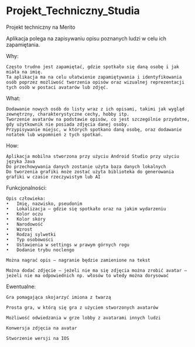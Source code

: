 # Projekt_Techniczny_Studia
Projekt techniczny na Merito

Aplikacja polega na zapisywaniu opisu poznanych ludzi w celu ich zapamiętania.

Why:

    Często trudno jest zapamiętać, gdzie spotkało się daną osobę i jak miała na imię. 
    Ta aplikacja ma na celu ułatwienie zapamiętywania i identyfikowania osób poprzez możliwość tworzenia opisów oraz wizualnej reprezentacji tych osób w postaci avatarów lub zdjęć.
    

What:

    Dodawanie nowych osób do listy wraz z ich opisami, takimi jak wygląd zewnętrzny, charakterystyczne cechy, hobby itp.
    Tworzenie avatarów na podstawie opisów, co jest szczególnie przydatne, gdy użytkownik nie posiada zdjęcia danej osoby.
    Przypisywanie miejsc, w których spotkano daną osobę, oraz dodawanie notatek lub wspomnień z tych spotkań.

How:
    
    Aplikacja mobilna stworzona przy użyciu Android Studio przy użyciu języka Java
    Do przechowywania danych zostanie użyta baza danych lokalnych
    Do tworzenia grafiki może zostać użyta biblioteka do generowania grafiki w czasie rzeczywistym lub AI

    
Funkcjonalności:

    Opis człowieka:
    •	Imię, nazwisko, pseudonim 
    •	Lokalizacja – gdzie się spotkało oraz na jakim wydarzeniu
    •	Kolor oczu
    •	Kolor skóry
    •	Narodowość
    •	Wzrost
    •	Rodzaj sylwetki
    •	Typ osobowości
    •	Ustawienia w settings w prawym górnych rogu
    •	Dodanie trybu noclengo
    
    Można nagrać opis – nagranie będzie zamienione na tekst
    
    Można dodać zdjęcie – jeżeli nie ma się zdjęcia można zrobić avatar – jeżeli nie ma odpowiednich np. włosów to wtedy można dorysować


Ewentualne:

    Gra pomagająca skojarzyć imiona z twarzą

    Prosta gra, w którą się gra z użyciem stworzonych avatarów

    Możliwość odwiedzania w grze lobby z avatarami innych ludzi

    Konwersja zdjęcia na avatar

    Stworzenie wersji na IOS

